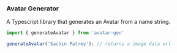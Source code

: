### Avatar Generator

A Typescript library that generates an Avatar from a name string.

```typescript
import { generateAvatar } from 'avatar-gen'

generateAvatar('Sachin Patney'); // returns a image data url
```
